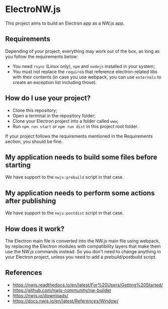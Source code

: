 # ElectroNW.js
This project aims to build an Electron app as a NW.js app.

## Requirements
Depending of your project, everything may work out of the box, as long as you follow the requirements below:
- You need `rsync` (Linux only), `npm` and `nodejs` installed in your system;
- You must not replace the `require`s that reference electron-related libs with their contents (in case you use webpack, you can use `externals` to create an exception list including those).

## How do I use your project?
- Clone this repository;
- Open a terminal in the repository folder;
- Clone your Electron project into a folder called `www`;
- Run `npm run start` or `npm run dist` in this project root folder.

If your project follows the requirements mentioned in the Requirements section, you should be fine.

## My application needs to build some files before starting
We have support to the `nwjs:prebuild` script in that case.

## My application needs to perform some actions after publishing
We have support to the `nwjs:postdist` script in that case.

## How does it work?
The Electron main file is converted into the NW.js main file using webpack, by replacing the Electron modules with compatibility layers that make them use the NW.js commands instead. So you don't need to change anything in your Electron project, unless you need to add a prebuild/postbuild script.

## References
- https://nwjs.readthedocs.io/en/latest/For%20Users/Getting%20Started/
- https://github.com/nwjs-community/nw-builder
- https://nwjs.io/downloads/
- https://docs.nwjs.io/en/latest/References/Window/
